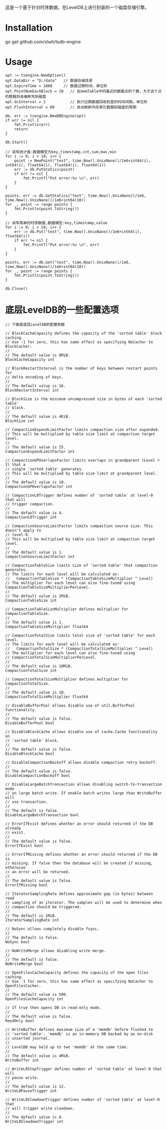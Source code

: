 这是一个基于针对时序数据，在LevelDB上进行封装的一个磁盘存储引擎。

# Installation
go get github.com/xlwh/tsdb-engine

# Usage
	opt := tsengine.NewOption()
	opt.DataDir = "D:/data"   // 数据存储目录
	opt.ExpireTime = 1800     // 数据过期时间，单位秒
	opt.PointNumEachBlock = 10   // 在memTable中的最近的数据点的个数，大于这个点的数据将会被刷写到磁盘
	opt.GcInterval = 2           // 执行过期数据回收检查的时间间隔，单位秒
	opt.FlushInterval = 60       // 自动刷新内存索引数据到磁盘的周期

	db, err := tsengine.NewDBEngine(opt)
	if err != nil {
		fmt.Println(err)
		return
	}

	db.Start()
    
    // 读写统计值:数据模型为key,timestamp,cnt,sum,max,min
	for i := 0; i < 10; i++ {
		point := NewPoint("test", time.Now().UnixNano()/1e6+int64(i), int64(i), float64(i), float64(i), float64(i))
		err := db.PutStatics(point)
		if err != nil {
			fmt.Printf("Put error:%v \n", err)
		}
	}

	points, err := db.GetStatics("test", time.Now().UnixNano()/1e6, time.Now().UnixNano()/1e6+int64(10))
	for _, point := range points {
		fmt.Println(point.ToString())
	}
	
	// 读写简单的时序数据,数据模型:key,timestamp,value
	for i := 0; i < 10; i++ {
    	err := db.Put("test", time.Now().UnixNano()/1e6+int64(i), float64(i))
    	if err != nil {
    		fmt.Printf("Put error:%v \n", err)
    	}
    }
    
    points, err := db.Get("test", time.Now().UnixNano()/1e6, time.Now().UnixNano()/1e6+int64(10))
    for _, point := range points {
    	fmt.Println(point.ToString())
    }
	
	db.Close()

# 底层LevelDB的一些配置选项
	// 下面是底层LevelDB的配置参数

	// BlockCacheCapacity defines the capacity of the 'sorted table' block caching.
	// Use -1 for zero, this has same effect as specifying NoCacher to BlockCacher.
	//
	// The default value is 8MiB.
	BlockCacheCapacity int

	// BlockRestartInterval is the number of keys between restart points for
	// delta encoding of keys.
	//
	// The default value is 16.
	BlockRestartInterval int

	// BlockSize is the minimum uncompressed size in bytes of each 'sorted table'
	// block.
	//
	// The default value is 4KiB.
	BlockSize int

	// CompactionExpandLimitFactor limits compaction size after expanded.
	// This will be multiplied by table size limit at compaction target level.
	//
	// The default value is 25.
	CompactionExpandLimitFactor int

	// CompactionGPOverlapsFactor limits overlaps in grandparent (Level + 2) that a
	// single 'sorted table' generates.
	// This will be multiplied by table size limit at grandparent level.
	//
	// The default value is 10.
	CompactionGPOverlapsFactor int

	// CompactionL0Trigger defines number of 'sorted table' at level-0 that will
	// trigger compaction.
	//
	// The default value is 4.
	CompactionL0Trigger int

	// CompactionSourceLimitFactor limits compaction source size. This doesn't apply to
	// level-0.
	// This will be multiplied by table size limit at compaction target level.
	//
	// The default value is 1.
	CompactionSourceLimitFactor int

	// CompactionTableSize limits size of 'sorted table' that compaction generates.
	// The limits for each level will be calculated as:
	//   CompactionTableSize * (CompactionTableSizeMultiplier ^ Level)
	// The multiplier for each level can also fine-tuned using CompactionTableSizeMultiplierPerLevel.
	//
	// The default value is 2MiB.
	CompactionTableSize int

	// CompactionTableSizeMultiplier defines multiplier for CompactionTableSize.
	//
	// The default value is 1.
	CompactionTableSizeMultiplier float64

	// CompactionTotalSize limits total size of 'sorted table' for each level.
	// The limits for each level will be calculated as:
	//   CompactionTotalSize * (CompactionTotalSizeMultiplier ^ Level)
	// The multiplier for each level can also fine-tuned using
	// CompactionTotalSizeMultiplierPerLevel.
	//
	// The default value is 10MiB.
	CompactionTotalSize int

	// CompactionTotalSizeMultiplier defines multiplier for CompactionTotalSize.
	//
	// The default value is 10.
	CompactionTotalSizeMultiplier float64

	// DisableBufferPool allows disable use of util.BufferPool functionality.
	//
	// The default value is false.
	DisableBufferPool bool

	// DisableBlockCache allows disable use of cache.Cache functionality on
	// 'sorted table' block.
	//
	// The default value is false.
	DisableBlockCache bool

	// DisableCompactionBackoff allows disable compaction retry backoff.
	//
	// The default value is false.
	DisableCompactionBackoff bool

	// DisableLargeBatchTransaction allows disabling switch-to-transaction mode
	// on large batch write. If enable batch writes large than WriteBuffer will
	// use transaction.
	//
	// The default is false.
	DisableLargeBatchTransaction bool

	// ErrorIfExist defines whether an error should returned if the DB already
	// exist.
	//
	// The default value is false.
	ErrorIfExist bool

	// ErrorIfMissing defines whether an error should returned if the DB is
	// missing. If false then the database will be created if missing, otherwise
	// an error will be returned.
	//
	// The default value is false.
	ErrorIfMissing bool

	// IteratorSamplingRate defines approximate gap (in bytes) between read
	// sampling of an iterator. The samples will be used to determine when
	// compaction should be triggered.
	//
	// The default is 1MiB.
	IteratorSamplingRate int

	// NoSync allows completely disable fsync.
	//
	// The default is false.
	NoSync bool

	// NoWriteMerge allows disabling write merge.
	//
	// The default is false.
	NoWriteMerge bool

	// OpenFilesCacheCapacity defines the capacity of the open files caching.
	// Use -1 for zero, this has same effect as specifying NoCacher to OpenFilesCacher.
	//
	// The default value is 500.
	OpenFilesCacheCapacity int

	// If true then opens DB in read-only mode.
	//
	// The default value is false.
	ReadOnly bool

	// WriteBuffer defines maximum size of a 'memdb' before flushed to
	// 'sorted table'. 'memdb' is an in-memory DB backed by an on-disk
	// unsorted journal.
	//
	// LevelDB may held up to two 'memdb' at the same time.
	//
	// The default value is 4MiB.
	WriteBuffer int

	// WriteL0StopTrigger defines number of 'sorted table' at level-0 that will
	// pause write.
	//
	// The default value is 12.
	WriteL0PauseTrigger int

	// WriteL0SlowdownTrigger defines number of 'sorted table' at level-0 that
	// will trigger write slowdown.
	//
	// The default value is 8.
	WriteL0SlowdownTrigger int
